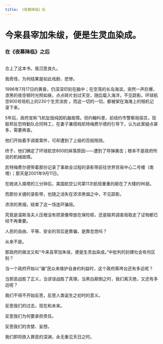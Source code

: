 ```yaml
---
title: 《夜幕降临》后
---
```

<title>今来县宰加朱绂，便是生灵血染成。</title>
<h1>今来县宰加朱绂，便是生灵血染成。</h1>
<h3>在《夜幕降临》之后</h3>
<!--more-->

<br>合上了这本书，我沉思良久。

我奇怪，为何结果是如此戏剧、悲惨。

1996年7月17日的黄昏，仍深深印刻在脑中；在空荡的长岛海滨，突然一声巨爆，漆黑的夜空顿时光照如昼，点点碎片划过天空，随后载入海洋，不见踪影。环球航空800号班机上的230个生灵涂炭 。而这一切的一切，都被架在海滩上的相机记录下来。

5年后，政府宣称飞机坠毁纯因机器故障。但约翰科里，前纽约市警察局探员，现联邦反恐特勤队合同特工，在妻子兼搭档凯特梅费尔德的引导下，认为此案疑点甚多，需要再查。

他们开始着手调查案件，可却遭到了上级的百般阻挠。

终于，他们确定了环球航空800的掉落原因——遭到了导弹袭击；根本不是政府所说的机械故障。

凯特梅费尔德带着那份记录了事故全过程的录影带前往世界贸易中心二号楼（南塔）；那天是2001年9月11日。

在她进入南塔的三分钟后，美国航空公司第11次航班重重的砸在了大楼的96层。

而那份关键的录影带，也随之消失在浓浓黑烟之中，不见踪影。

浓浓的黑烟，结束了这一场连环骗局。

究竟是温斯洛夫人压根没有把录像带放在保险柜，还是联邦调查局取走了证物都已经不再重要。

人民的自由、平等、安全的背后是靠骗，是靠忽悠吗？

从来不是。

那政府的做法又和“今来县宰加朱绂，便是生灵血染成。”中批判的封建社会有何区别？

当一个政府开始以“骗”民众来维护自身的利益时，这个政府离垮台还有多远呢？

当邪恶战胜了正义，当谬误战胜了真理，当黑白颠倒之时，我们离灭绝，又还有多远呢？

我们不得不开始反思，反思人类诞生之初时的意义。

反思我们的过去，现在和未来。

反思我们为何要承担责任。

反思我们的贪婪、妄想。

我们即将跌入罪恶的深渊，永无重见天日之时。</br>
